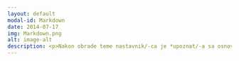 ```yaml
---
layout: default
modal-id: Markdown
date: 2014-07-17
img: Markdown.png
alt: image-alt
description: <p>Nakon obrade teme nastavnik/-ca je *upoznat/-a sa osnovama jezika za označavanje Markdown radi stilskog uređivanja repozitorijuma i onlajn svezaka sa zadacima;</p>
---
```

